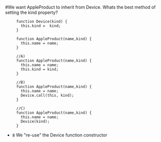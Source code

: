 #We want AppleProduct to inherit from Device. Whats the best method of setting the kind property?
```
     function Device(kind) {
       this.kind =  kind;
     }
     
     function AppleProduct(name,kind) {
       this.name = name;
     }
     
     //A)
     function AppleProduct(name,kind) {
       this.name = name;
       this.kind = kind;
     }
     
     //B)
     function AppleProduct(name,kind) {
       this.name = name;
       Device.call(this, kind);
     }
     
     //C)
     function AppleProduct(name,kind) {
       this.name = name;
       Device(kind);
     }
 ```
* `B` We "re-use" the Device function constructor